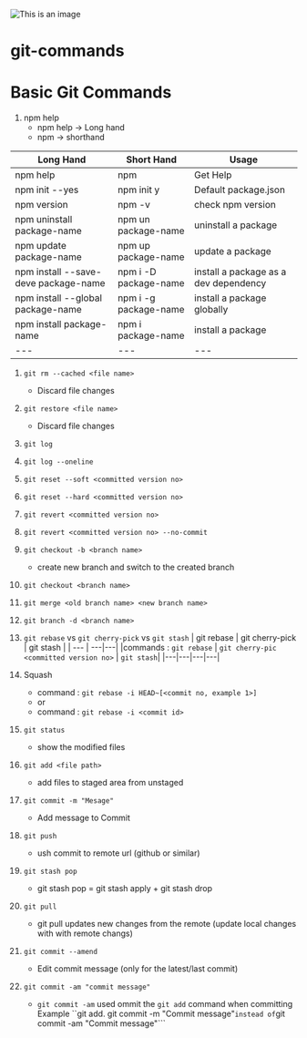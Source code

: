 ![This is an image](https://myoctocat.com/assets/images/base-octocat.svg)
# git-commands
# Basic Git Commands

1. npm help
   - npm help  -> Long hand
   - npm -> shorthand

| Long Hand | Short Hand | Usage |
| --- | --- | --- |
| npm help | npm | Get Help |
| npm init --yes | npm init y| Default package.json |
| npm version | npm -v | check npm version |
| npm uninstall package-name | npm un package-name | uninstall a package |
| npm update package-name | npm up package-name | update a package |
| npm install --save-deve package-name | npm i -D package-name| install a package as a dev dependency |
| npm install --global package-name | npm i -g package-name | install a package globally |
| npm install package-name | npm i package-name | install a package |
| --- | --- | --- |


1. ```git rm --cached <file name>```
   - Discard file changes
2. ```git restore <file name>```
   - Discard file changes
3. ```git log```
4. ```git log --oneline```
5. ```git reset --soft <committed version no>```
6. ```git reset --hard <committed version no>```
7. ```git revert <committed version no>```
8. ```git revert <committed version no> --no-commit```
9. ```git checkout -b <branch name>```
   - create new branch and switch to the created branch
10. ```git checkout <branch name>```
11. ```git merge <old branch name> <new branch name>```
12. ```git branch -d <branch name>```
13. ```git rebase``` vs ```git cherry-pick``` vs ```git stash```
      | git rebase | git cherry-pick | git stash |
      | --- | ---|---|
      |commands : ```git rebase``` | ```git cherry-pic <committed version no>``` | ```git stash```|
      |---|---|---|---|
   
14. Squash
      - command : ```git rebase -i HEAD~[<commit no, example 1>]```
      - or
      - command : ```git rebase -i <commit id>```
 15. ```git status```
      - show the modified files
 16. ```git add <file path>```
      - add files to staged area from unstaged
 17. ```git commit -m "Mesage"```
      - Add message to Commit
 18. ```git push```
      - ush commit to remote url (github or similar)
 19. ```git stash pop```
      - git stash pop = git stash apply + git stash drop
 20. ```git pull```
      - git pull updates new changes from the remote (update local changes with with remote changs)
 21. ```git commit --amend```
      - Edit commit message (only for the latest/last commit)
 22. ```git commit -am "commit message"```
      - ```git commit -am``` used ommit the ```git add``` command when committing
      Example
      ``git add.
        git commit -m "Commit message"```
        instead of
        ```git commit -am "Commit message"```
     

